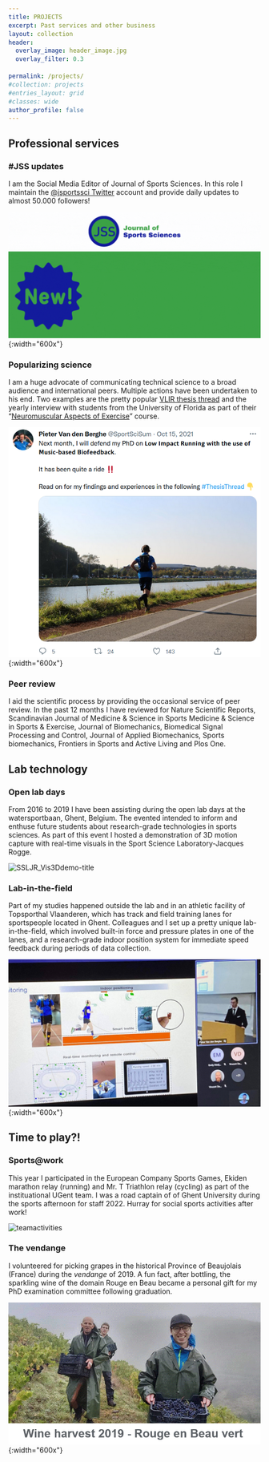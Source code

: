 ```yaml
---
title: PROJECTS
excerpt: Past services and other business
layout: collection
header:
  overlay_image: header_image.jpg
  overlay_filter: 0.3

permalink: /projects/
#collection: projects
#entries_layout: grid
#classes: wide
author_profile: false
---
```


## Professional services

### #JSS updates

I am the Social Media Editor of Journal of Sports Sciences. In this role I maintain the [@jsportssci Twitter](https://twitter.com/JSportsSci) account and provide daily updates to almost 50.000 followers!

![JSSnew](/images/JSSnew.gif){:width="600x"}

### Popularizing science

I am a huge advocate of communicating technical science to a broad audience and international peers. Multiple actions have been undertaken to his end. Two examples are the pretty popular [VLIR thesis thread](https://twitter.com/SportSciSum/status/1449132653324742657) and the yearly interview with students from the University of Florida as part of their “[Neuromuscular Aspects of Exercise](https://internationalcenter.ufl.edu/system/files/apk_4115_fa_20_mani_final_syllabus.pdf)” course.

![VLIRtwitterthreadScreenshot](/images/VLIRtwitterthreadScreenshot.png){:width="600x"}

### Peer review

I aid the scientific process by providing the occasional service of peer review. In the past 12 months I have reviewed for Nature Scientific Reports, Scandinavian Journal of Medicine & Science in Sports Medicine & Science in Sports & Exercise, Journal of Biomechanics, Biomedical Signal Processing and Control, Journal of Applied Biomechanics, Sports biomechanics, Frontiers in Sports and Active Living and Plos One.

## Lab technology

### Open lab days

From 2016 to 2019 I have been assisting during the open lab days at the watersportbaan, Ghent, Belgium. The evented intended to inform and enthuse future students about research-grade technologies in sports sciences. As part of this event I hosted a demonstration of 3D motion capture with real-time visuals in the Sport Science Laboratory-Jacques Rogge.

![SSLJR_Vis3Ddemo-title](/images/SSLJR_Vis3Ddemo-title.gif)

### Lab-in-the-field

Part of my studies happened outside the lab and in an athletic facility of Topsporthal Vlaanderen, which has track and field training lanes for sportspeople located in Ghent. Colleagues and I set up a pretty unique lab-in-the-field, which involved built-in force and pressure plates in one of the lanes, and a research-grade indoor position system for immediate speed feedback during periods of data collection.

![TSHmonitoring](/images/TSHmonitoring.png){:width="600x"}

## Time to play?!

### Sports@work

This year I participated in the European Company Sports Games, Ekiden marathon relay (running) and Mr. T Triathlon relay (cycling) as part of the instituational UGent team. I was a road captain of of Ghent University during the sports afternoon for staff 2022. Hurray for social sports activities after work!

![teamactivities](/images/teamactivities.png)

### The vendange

I volunteered for picking grapes in the historical Province of Beaujolais (France) during the *vendange* of 2019. A fun fact, after bottling, the sparkling wine of the domain Rouge en Beau became a personal gift for my PhD examination committee following graduation.

![vendange2019](/images/vendange2019.gif){:width="600x"}
